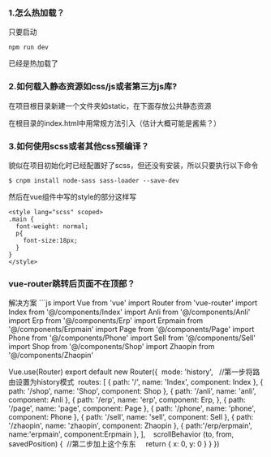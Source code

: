 <h3>1.怎么热加载？</h3>

只要启动

```
npm run dev
```
已经是热加载了

<h3>2.如何载入静态资源如css/js或者第三方js库?</h3>

在项目根目录新建一个文件夹如static，在下面存放公共静态资源

在根目录的index.html中用常规方法引入（估计大概可能是酱紫？）

<h3>3.如何使用scss或者其他css预编译？</h3>

貌似在项目初始化时已经配置好了scss，但还没有安装，所以只要执行以下命令

```
$ cnpm install node-sass sass-loader --save-dev

```
然后在vue组件中写的style的部分这样写

```
<style lang="scss" scoped>
.main {
  font-weight: normal;
  p{
    font-size:18px;
  }
}
</style>
```
<h3>vue-router跳转后页面不在顶部？</h3>
解决方案
```js
import Vue from 'vue'
import Router from 'vue-router'
import Index from '@/components/Index'
import Anli from '@/components/Anli'
import Erp from '@/components/Erp'
import Erpmain from '@/components/Erpmain'
import Page from '@/components/Page'
import Phone from '@/components/Phone'
import Sell from '@/components/Sell'
import Shop from '@/components/Shop'
import Zhaopin from '@/components/Zhaopin'

Vue.use(Router)
export default new Router({
  mode: 'history',   //第一步将路由设置为history模式
  routes: [
    {
      path: '/',
      name: 'Index',
      component: Index
    },
    {
        path: '/shop',
        name: 'Shop',
        component: Shop
    },
    {
      path: '/anli',
      name: 'anli',
      component: Anli
    },
    {
      path: '/erp',
      name: 'erp',
      component: Erp,
    },
    {
      path: '/page',
      name: 'page',
      component: Page
    },
    {
      path: '/phone',
      name: 'phone',
      component: Phone
    },
    {
      path: '/sell',
      name: 'sell',
      component: Sell
    },
    {
      path: '/zhaopin',
      name: 'zhaopin',
      component: Zhaopin
    },
    {
      path:'/erp/erpmain',
      name:'erpmain',
      component:Erpmain
    },
  ],
    scrollBehavior (to, from, savedPosition) {  //第二步加上这个东东
     return { x: 0, y: 0 }
    }
})
```
